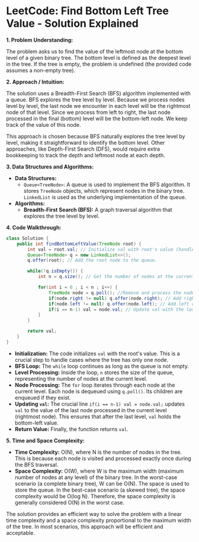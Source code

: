 # LeetCode: Find Bottom Left Tree Value - Solution Explained

**1. Problem Understanding:**

The problem asks us to find the value of the leftmost node at the bottom level of a given binary tree.  The bottom level is defined as the deepest level in the tree.  If the tree is empty, the problem is undefined (the provided code assumes a non-empty tree).

**2. Approach / Intuition:**

The solution uses a Breadth-First Search (BFS) algorithm implemented with a queue. BFS explores the tree level by level.  Because we process nodes level by level, the last node we encounter in each level will be the rightmost node of that level.  Since we process from left to right, the last node processed in the final (bottom) level will be the bottom-left node. We keep track of the value of this node.

This approach is chosen because BFS naturally explores the tree level by level, making it straightforward to identify the bottom level.  Other approaches, like Depth-First Search (DFS), would require extra bookkeeping to track the depth and leftmost node at each depth.


**3. Data Structures and Algorithms:**

* **Data Structures:**
    * `Queue<TreeNode>`: A queue is used to implement the BFS algorithm.  It stores `TreeNode` objects, which represent nodes in the binary tree.  `LinkedList` is used as the underlying implementation of the queue.
* **Algorithms:**
    * **Breadth-First Search (BFS):**  A graph traversal algorithm that explores the tree level by level.


**4. Code Walkthrough:**

```java
class Solution {
    public int findBottomLeftValue(TreeNode root) {
        int val = root.val; // Initialize val with root's value (handles single node tree).
        Queue<TreeNode> q = new LinkedList<>();
        q.offer(root); // Add the root node to the queue.

        while(!q.isEmpty()) { 
            int n = q.size(); // Get the number of nodes at the current level.

            for(int i = 0 ; i < n ; i++) { 
                TreeNode node = q.poll(); //Remove and process the node.
                if(node.right != null) q.offer(node.right); // Add right child if it exists.
                if(node.left != null) q.offer(node.left); // Add left child if it exists.
                if(i == n-1) val = node.val; // Update val with the last node of current level.
            }
        }

        return val;
    }
}
```

* **Initialization:** The code initializes `val` with the root's value. This is a crucial step to handle cases where the tree has only one node.
* **BFS Loop:** The `while` loop continues as long as the queue is not empty.
* **Level Processing:** Inside the loop, `n` stores the size of the queue, representing the number of nodes at the current level.
* **Node Processing:** The `for` loop iterates through each node at the current level.  Each node is dequeued using `q.poll()`. Its children are enqueued if they exist.
* **Updating `val`:** The crucial line `if(i == n-1) val = node.val;` updates `val` to the value of the last node processed in the current level (rightmost node).  This ensures that after the last level, `val` holds the bottom-left value.
* **Return Value:**  Finally, the function returns `val`.


**5. Time and Space Complexity:**

* **Time Complexity:** O(N), where N is the number of nodes in the tree. This is because each node is visited and processed exactly once during the BFS traversal.
* **Space Complexity:** O(W), where W is the maximum width (maximum number of nodes at any level) of the binary tree. In the worst-case scenario (a complete binary tree), W can be O(N). The space is used to store the queue.  In the best-case scenario (a skewed tree), the space complexity would be O(log N). Therefore, the space complexity is generally considered O(N) in the worst case.

The solution provides an efficient way to solve the problem with a linear time complexity and a space complexity proportional to the maximum width of the tree.  In most scenarios, this approach will be efficient and acceptable.
